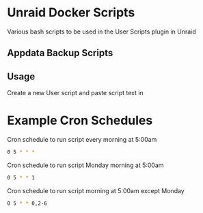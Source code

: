 # Unraid Docker Scripts

Various bash scripts to be used in the User Scripts plugin in Unraid


## Appdata Backup Scripts

## Usage

Create a new User script and paste script text in

# Example Cron Schedules

Cron schedule to run script every morning at 5:00am

```bash
0 5 * * *
```

Cron schedule to run script Monday morning at 5:00am

```bash
0 5 * * 1
```

Cron schedule to run script morning at 5:00am except Monday

```bash
0 5 * * 0,2-6
```
